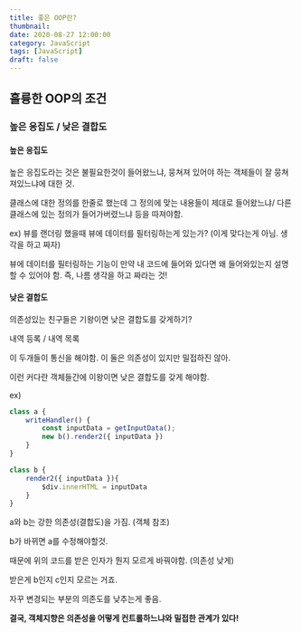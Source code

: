 ```yaml
---
title: 좋은 OOP란?
thumbnail: 
date: 2020-08-27 12:00:00
category: JavaScript
tags: [JavaScript]
draft: false
---
```


## 훌륭한 OOP의 조건

### **높은 응집도 / 낮은 결합도** 

#### **높은 응집도**

높은 응집도라는 것은 불필요한것이 들어왔느냐, 뭉쳐져 있어야 하는 객체들이 잘 뭉쳐져있느냐에 대한 것.

클래스에 대한 정의를 한줄로 했는데 그 정의에 맞는 내용들이 제대로 들어왔느냐/ 다른 클래스에 있는 정의가 들어가버렸느냐 등을 따져야함.

ex) 뷰를 랜더링 했을때 뷰에 데이터를 필터링하는게 있는가? (이게 맞다는게 아님. 생각을 하고 짜자)

뷰에 데이터를 필터링하는 기능이 만약 내 코드에 들어와 있다면 왜 들어와있는지 설명할 수 있어야 함. 즉, 나름 생각을 하고 짜라는 것!

#### **낮은 결합도**

의존성있는 친구들은 기왕이면 낮은 결합도를 갖게하기?

내역 등록 / 내역 목록

이 두개들이 통신을 해야함. 이 둘은 의존성이 있지만 밀접하진 않아.

이런 커다란 객체들간에 이왕이면 낮은 결합도를 갖게 해야함.

ex)
```javascript
class a {
    writeHandler() {
        const inputData = getInputData();
        new b().render2({ inputData })
    }
}

class b {
    render2({ inputData }){
        $div.innerHTML = inputData
    }
}

```

a와 b는 강한 의존성(결합도)을 가짐. (객체 참조)

b가 바뀌면 a를 수정해야할것.

때문에 위의 코드를 받은 인자가 뭔지 모르게 바꿔야함. (의존성 낮게)

받은게 b인지 c인지 모르는 거죠. 

자꾸 변경되는 부분의 의존도를 낮추는게 좋음.

****결국, 객체지향은 의존성을 어떻게 컨트롤하느냐와 밀접한 관계가 있다!****
